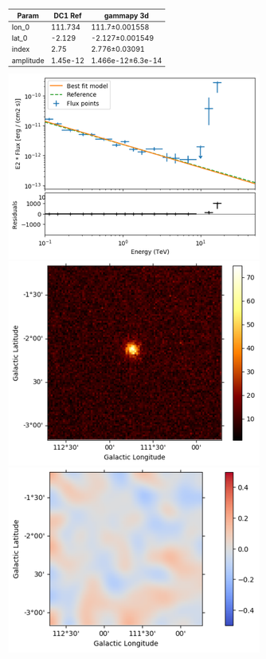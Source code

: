 <html>
 <head>
  <meta charset="utf-8"/>
  <meta content="text/html;charset=UTF-8" http-equiv="Content-type"/>
 </head>
 <body>
  <table>
   <thead>
    <tr>
     <th>Param</th>
     <th>DC1 Ref</th>
     <th>gammapy 3d</th>
    </tr>
   </thead>
   <tr>
    <td>lon_0</td>
    <td>111.734</td>
    <td>111.7±0.001558</td>
   </tr>
   <tr>
    <td>lat_0</td>
    <td>-2.129</td>
    <td>-2.127±0.001549</td>
   </tr>
   <tr>
    <td>index</td>
    <td>2.75</td>
    <td>2.776±0.03091</td>
   </tr>
   <tr>
    <td>amplitude</td>
    <td>1.45e-12</td>
    <td>1.466e-12±6.3e-14</td>
   </tr>
  </table>
 </body>
</html>


 ![Spectra](cas_a_fluxpoints.png)
 ![Excess map](cas_a_counts.png)
 ![Residual map](cas_a_residuals.png)